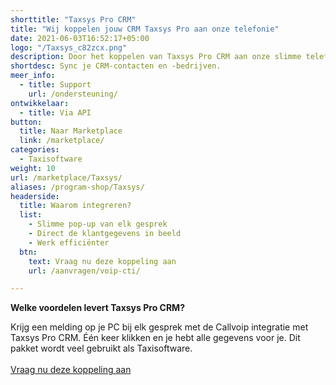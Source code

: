 ```yaml
---
shorttitle: "Taxsys Pro CRM"
title: "Wij koppelen jouw CRM Taxsys Pro aan onze telefonie"
date: 2021-06-03T16:52:17+05:00
logo: "/Taxsys_c82zcx.png"
description: Door het koppelen van Taxsys Pro CRM aan onze slimme telefonie werk je een stuk efficienter.
shortdesc: Sync je CRM-contacten en -bedrijven.
meer_info:
  - title: Support
    url: /ondersteuning/
ontwikkelaar:
  - title: Via API
button:
  title: Naar Marketplace
  link: /marketplace/
categories:
  - Taxisoftware
weight: 10
url: /marketplace/Taxsys/
aliases: /program-shop/Taxsys/
headerside:
  title: Waarom integreren?
  list:
    - Slimme pop-up van elk gesprek
    - Direct de klantgegevens in beeld
    - Werk efficiënter
  btn:
    text: Vraag nu deze koppeling aan
    url: /aanvragen/voip-cti/

---
```


**Welke voordelen levert Taxsys Pro CRM?**

Krijg een melding op je PC bij elk gesprek met de Callvoip integratie met Taxsys Pro CRM. Één keer klikken en je hebt alle gegevens voor je. Dit pakket wordt veel gebruikt als Taxisoftware.<br><br><a href="/aanvragen/voip-cti/" class="button">Vraag nu deze koppeling aan</a>
